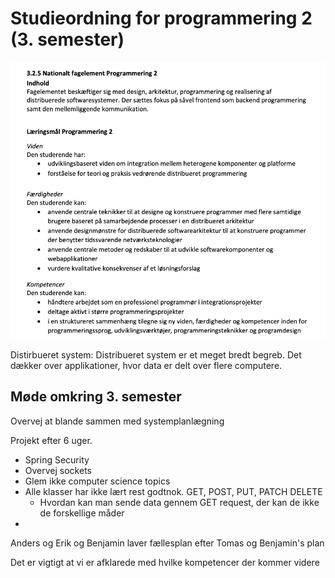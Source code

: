 # Studieordning for programmering 2 (3. semester)



![Screenshot 2021-05-19 at 10.06.38](assets/studieordning-programmering-2.png)



Distirbueret system: Distribueret system er et meget bredt begreb. Det dækker over applikationer, hvor data er delt over flere computere.





## Møde omkring 3. semester

Overvej at blande sammen med systemplanlægning



Projekt efter 6 uger. 







- Spring Security
- Overvej sockets
- Glem ikke computer science topics
- Alle klasser har ikke lært rest godtnok. GET, POST, PUT, PATCH DELETE
  - Hvordan kan man sende data gennem GET request, der kan de ikke de forskellige måder
- 





Anders og Erik og Benjamin laver fællesplan efter Tomas og Benjamin's plan



Det er vigtigt at vi er afklarede med hvilke kompetencer der kommer videre






